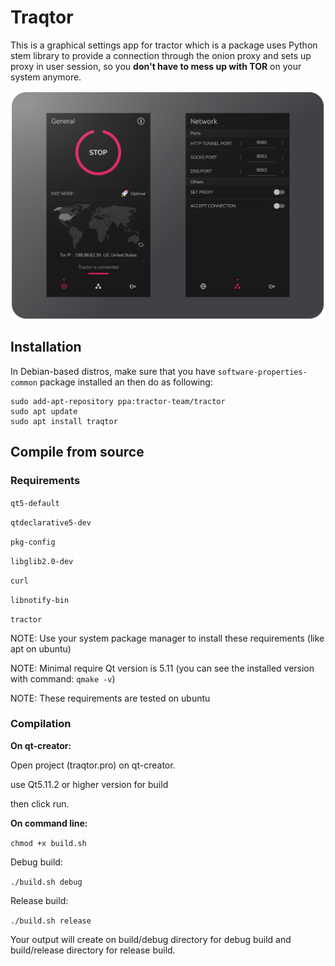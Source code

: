 # Traqtor

This is a graphical settings app for tractor which is a package uses Python stem library to provide a connection through the onion proxy and sets up proxy in user session, so you **don't have to mess up with TOR** on your system anymore.

<img src="./screenshots/traqtor_poster.png" width=600/>

## Installation


In Debian-based distros, make sure that you have `software-properties-common` package installed an then do as following:

```
sudo add-apt-repository ppa:tractor-team/tractor
sudo apt update
sudo apt install traqtor
```

## Compile from source

### Requirements

`qt5-default`

`qtdeclarative5-dev`

`pkg-config`

`libglib2.0-dev`

`curl`

`libnotify-bin`

`tractor`

NOTE: Use your system package manager to install these requirements (like apt on ubuntu)

NOTE: Minimal require Qt version is 5.11 (you can see the installed version with command: `qmake -v`)

NOTE: These requirements are tested on ubuntu

### Compilation

**On qt-creator:**

Open project (traqtor.pro) on qt-creator.

use Qt5.11.2 or higher version for build

then click run.

**On command line:**

`chmod +x build.sh`

Debug build:

`./build.sh debug`

Release build:

`./build.sh release`

Your output will create on build/debug directory for debug build and build/release directory for release build.
